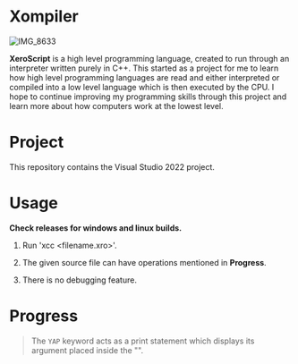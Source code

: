 # Xompiler

![IMG_8633](https://github.com/Sansith31/Xompiler/assets/56215884/b8e5c067-6f04-4759-83ef-be6331abfe00)

<b>XeroScript</b> is a high level programming language, created to run through an interpreter written purely in C++. This started as a project for me to learn how high level programming languages are read and either interpreted or compiled into a low level language which is then executed by the CPU. I hope to continue improving my programming skills through this project and learn more about how computers work at the lowest level.

<h1>Project</h1>

This repository contains the Visual Studio 2022 project.

<h1>Usage</h1>

<b>Check releases for windows and linux builds.</b>

1. Run 'xcc <filename.xro>'.

2. The given source file can have operations mentioned in <b>Progress</b>.

3. There is no debugging feature.

<h1>Progress</h1>

> The `YAP` keyword acts as a print statement which displays its argument placed inside the "".
